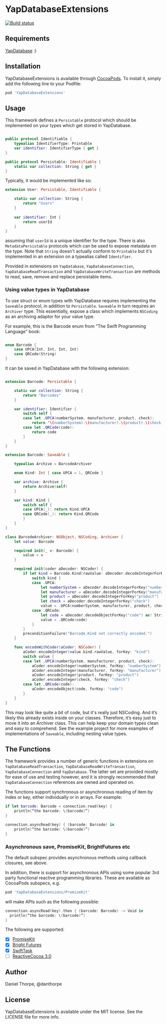 # YapDatabaseExtensions

[![Build status](https://badge.buildkite.com/95784c169af7db5e36cefe146d5d3f3899c8339d46096a6349.svg)](https://buildkite.com/danthorpe/yapdatabaseextensions)

## Requirements

[YapDatabase](https://github.com/yapstudios/YapDatabase) :)

## Installation

YapDatabaseExtensions is available through [CocoaPods](http://cocoapods.org). To install
it, simply add the following line to your Podfile:

```ruby
pod 'YapDatabaseExtensions'
```

## Usage

This framework defines a `Persistable` protocol which should be implemented on your types which get stored in YapDatabase.

```swift

public protocol Identifiable {
    typealias IdentifierType: Printable
    var identifier: IdentifierType { get }
}

public protocol Persistable: Identifiable {
    static var collection: String { get }
}

```

Typically, it would be implemented like so:

```swift
extension User: Persistable, Identifiable {

	static var collection: String { 
    	return "Users"
    }
    
    var identifier: Int { 
    	return userId
    }
}
```

assuming that `userId` is a unique identifier for the type. There is also `MetadataPersistable` protocols which can be used to expose metadata on the type. Note that `String` doesn't actually conform to `Printable` but it's implemented in an extension on a typealias called `Identifier`.

Provided in extensions on `YapDatabase`, `YapDatabaseConnection`, `YapDatabaseReadTransaction` and `YapDatabaseWriteTransaction` are methods to read, save, remove and replace persistable items.

### Using value types in YapDatabase

To use struct or enum types with YapDatabase requires implementing the `Saveable` protocol, in addition to `Persistable`. `Saveable` in turn requires an `Archiver` type. This essentially, expose a class which implements `NSCoding` as an archiving adaptor for your value type. 

For example, this is the Barcode enum from "The Swift Programming Language" book:

```swift

enum Barcode {
	case UPCA(Int, Int, Int, Int)
	case QRCode(String)
}

```

It can be saved in YapDatabase with the following extension:

```swift

extension Barcode: Persistable {

    static var collection: String {
        return "Barcodes"
    }

    var identifier: Identifier {
        switch self {
        case let .UPCA(numberSystem, manufacturer, product, check):
            return "\(numberSystem).\(manufacturer).\(product).\(check)"
        case let .QRCode(code):
            return code
        }
    }
}

extension Barcode: Saveable {

    typealias Archive = BarcodeArchiver

	enum Kind: Int { case UPCA = 1, QRCode }

    var archive: Archive {
        return Archive(self)
    }

	var kind: Kind {
		switch self {
		case UPCA(_): return Kind.UPCA
		case QRCode(_): return Kind.QRCode
		}
	}
}

class BarcodeArchiver: NSObject, NSCoding, Archiver {
	let value: Barcode

    required init(_ v: Barcode) {
        value = v
    }

    required init(coder aDecoder: NSCoder) {
		if let kind = Barcode.Kind(rawValue: aDecoder.decodeIntegerForKey("kind")) {
			switch kind {
			case .UPCA:
				let numberSystem = aDecoder.decodeIntegerForKey("numberSystem")
				let manufacturer = aDecoder.decodeIntegerForKey("manufacturer")
				let product = aDecoder.decodeIntegerForKey("product")
				let check = aDecoder.decodeIntegerForKey("check")
                value = .UPCA(numberSystem, manufacturer, product, check)
            case .QRCode:
                let code = aDecoder.decodeObjectForKey("code") as! String
                value = .QRCode(code)
			}
		}
		preconditionFailure("Barcode.Kind not correctly encoded.")
    }

    func encodeWithCoder(aCoder: NSCoder) {
        aCoder.encodeInteger(value.kind.rawValue, forKey: "kind")
		switch value {
		case let .UPCA(numberSystem, manufacturer, product, check):
			aCoder.encodeInteger(numberSystem, forKey: "numberSystem")
			aCoder.encodeInteger(manufacturer, forKey: "manufacturer")
			aCoder.encodeInteger(product, forKey: "product")
			aCoder.encodeInteger(check, forKey: "check")
		case let .QRCode(code):
			aCoder.encodeObject(code, forKey: "code")
		}
    }
}

```

This may look like quite a bit of code, but it's really just NSCoding. And it’s likely this already exists inside on your classes. Therefore, it’s easy just to move it into an Archiver class. This can help keep your domain types clean and easy to comprehend. See the example project for more examples of implementations of `Saveable`, including nesting value types.

## The Functions
The framework provides a number of generic functions in extensions on `YapDatabaseReadTransaction`, `YapDatabaseReadWriteTransaction`, `YapDatabaseConnection` and `YapDatabase`. The latter set are provided mostly for ease of use and testing however, and it is strongly recommended that `YapDatabaseConnection` references are owned and operated on.

The functions support synchronous or asynchronous reading of item by index or key, either individually or in arrays. For example:

```swift
if let barcode: Barcode = connection.read(key) {
	println(“the barcode: \(barcode)”)
}

connection.asyncRead(key) { (barcode: Barcode) in 
	println(“the barcode: \(barcode)”)
}
```

### Asynchronous save, PromiseKit, BrightFutures etc
The default subspec provides asynchronous methods using callback closures, see above.

In addition, there is support for asynchronous APIs using some popular 3rd party functional reactive programming libraries. These are available as CocoaPods subspecs, e.g.

```ruby
pod 'YapDatabaseExtensions/PromiseKit'
```

will make APIs such as the following possible:

```swift
connection.asyncRead(key).then { (barcode: Barcode) -> Void in
  println(“the barcode: \(barcode)”)
}
```

The following are supported:
- [x] [PromiseKit](http://promisekit.org)
- [x] [Bright Futures](https://github.com/Thomvis/BrightFutures)
- [x] [SwiftTask](https://github.com/ReactKit/SwiftTask)
- [ ] [ReactiveCocoa 3.0](https://github.com/ReactiveCocoa/ReactiveCocoa/releases/tag/v3.0-beta.1)

## Author

Daniel Thorpe, @danthorpe

## License

YapDatabaseExtensions is available under the MIT license. See the LICENSE file for more info.
